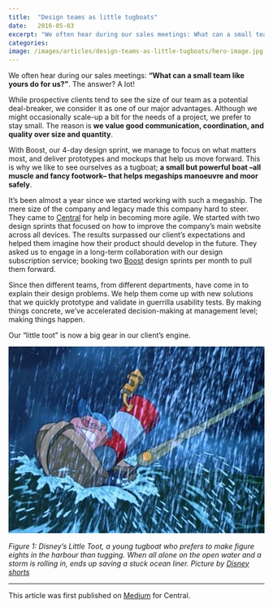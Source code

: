 ```yaml
---
title:  "Design teams as little tugboats"
date:   2016-05-03
excerpt: "We often hear during our sales meetings: What can a small team like yours do for us?. The answer? A lot!"
categories:
image: /images/articles/design-teams-as-little-tugboats/hero-image.jpg
---
```


We often hear during our sales meetings: **“What can a small team like yours do for us?”**. The answer? A lot!

While prospective clients tend to see the size of our team as a potential deal-breaker, we consider it as one of our major advantages. Although we might occasionally scale-up a bit for the needs of a project, we prefer to stay small. The reason is **we value good communication, coordination, and quality over size and quantity**.

With Boost, our 4-day design sprint, we manage to focus on what matters most, and deliver prototypes and mockups that help us move forward. This is why we like to see ourselves as a tugboat; **a small but powerful boat –all muscle and fancy footwork– that helps megaships manoeuvre and moor safely**.

It’s been almost a year since we started working with such a megaship. The mere size of the company and legacy made this company hard to steer. They came to [Central](http://central.team/) for help in becoming more agile. We started with two design sprints that focused on how to improve the company’s main website across all devices. The results surpassed our client’s expectations and helped them imagine how their product should develop in the future. They asked us to engage in a long-term collaboration with our design subscription service; booking two [Boost](http://central.team/boost/) design sprints per month to pull them forward.

Since then different teams, from different departments, have come in to explain their design problems. We help them come up with new solutions that we quickly prototype and validate in guerrilla usability tests. By making things concrete, we’ve accelerated decision-making at management level; making things happen.

Our “little toot” is now a big gear in our client’s engine.

![Little Toot by Disney](/images/articles/design-teams-as-little-tugboats/little-toot.jpeg)

*Figure 1: Disney’s Little Toot, a young tugboat who prefers to make figure eights in the harbour than tugging. When all alone on the open water and a storm is rolling in, ends up saving a stuck ocean liner. Picture by [Disney shorts](http://www.disneyshorts.org/shorts.aspx?shortID=456)*

*****

This article was first published on [Medium](https://blog.central.team/design-teams-as-little-tugboats-f65727290f6c#.v6fvihr4g) for Central.
